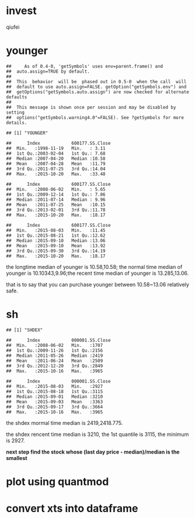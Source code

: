 # invest
qiufei  



# younger



```
##     As of 0.4-0, 'getSymbols' uses env=parent.frame() and
##  auto.assign=TRUE by default.
## 
##  This  behavior  will be  phased out in 0.5-0  when the call  will
##  default to use auto.assign=FALSE. getOption("getSymbols.env") and 
##  getOptions("getSymbols.auto.assign") are now checked for alternate defaults
## 
##  This message is shown once per session and may be disabled by setting 
##  options("getSymbols.warning4.0"=FALSE). See ?getSymbols for more details.
```

```
## [1] "YOUNGER"
```

```
##      Index            600177.SS.Close
##  Min.   :1998-11-19   Min.   : 3.11  
##  1st Qu.:2003-02-04   1st Qu.: 7.68  
##  Median :2007-04-20   Median :10.58  
##  Mean   :2007-04-28   Mean   :11.79  
##  3rd Qu.:2011-07-25   3rd Qu.:14.04  
##  Max.   :2015-10-20   Max.   :33.48
```

```
##      Index            600177.SS.Close
##  Min.   :2008-06-02   Min.   : 5.65  
##  1st Qu.:2009-12-14   1st Qu.: 7.86  
##  Median :2011-07-14   Median : 9.96  
##  Mean   :2011-07-25   Mean   :10.15  
##  3rd Qu.:2013-02-01   3rd Qu.:11.78  
##  Max.   :2015-10-20   Max.   :18.17
```

```
##      Index            600177.SS.Close
##  Min.   :2015-08-03   Min.   :11.45  
##  1st Qu.:2015-08-21   1st Qu.:12.62  
##  Median :2015-09-10   Median :13.06  
##  Mean   :2015-09-10   Mean   :13.92  
##  3rd Qu.:2015-09-30   3rd Qu.:14.19  
##  Max.   :2015-10-20   Max.   :18.17
```
the longtime median of younger is 10.58,10.58; the normal time median of younger is 10.10343,9.96;the recent time median of younger is 13.285,13.06.

that is to say that you can purchase younger between 10.58~13.06 relatively safe.


# sh


```
## [1] "SHDEX"
```

```
##      Index            000001.SS.Close
##  Min.   :2008-06-02   Min.   :1707   
##  1st Qu.:2009-11-26   1st Qu.:2156   
##  Median :2011-05-26   Median :2419   
##  Mean   :2011-06-24   Mean   :2509   
##  3rd Qu.:2012-12-20   3rd Qu.:2849   
##  Max.   :2015-10-16   Max.   :3965
```

```
##      Index            000001.SS.Close
##  Min.   :2015-08-03   Min.   :2927   
##  1st Qu.:2015-08-18   1st Qu.:3115   
##  Median :2015-09-01   Median :3210   
##  Mean   :2015-09-03   Mean   :3363   
##  3rd Qu.:2015-09-17   3rd Qu.:3664   
##  Max.   :2015-10-16   Max.   :3965
```
the shdex mormal time median is 2419,2418.775.

the shdex rencent time median is 3210, the 1st quantile is 3115, the minimum is 2927.

**next step find the stock whose (last day price - median)/median is the smallest**


# plot using quantmod




# convert xts into dataframe


